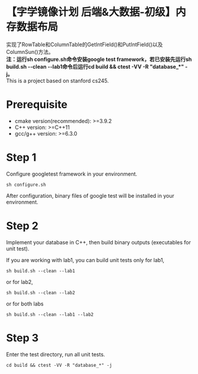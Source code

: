 # 【字学镜像计划 后端&大数据-初级】内存数据布局
实现了RowTable和ColumnTable的GetIntField()和PutIntField()以及ColumnSun()方法。<br>
**注：运行sh configure.sh命令安装google test framework，若已安装先运行sh build.sh --clean --lab1命令后运行cd build && ctest -VV -R "database_*" -j。**<br>
This is a project based on stanford cs245.

# Prerequisite
- cmake version(recommended): >=3.9.2
- C++ version: >=C++11
- gcc/g++ version: >=6.3.0

# Step 1
Configure googletest framework in your environment.

`sh configure.sh`

After configuration, binary files of google test will be installed in your environment.

# Step 2
Implement your database in C++, then build binary outputs (executables for unit test).

If you are working with lab1, you can build unit tests only for lab1,

`sh build.sh --clean --lab1`

or for lab2,

`sh build.sh --clean --lab2`

or for both labs

`sh build.sh --clean --lab1 --lab2`

# Step 3
Enter the test directory, run all unit tests.

`cd build && ctest -VV -R "database_*" -j`
